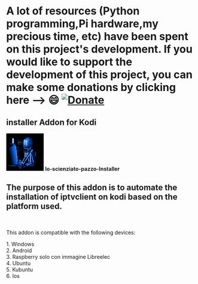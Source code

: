 # **A lot of resources (Python programming,Pi hardware,my precious time, etc) have been spent on this project's development. If you would like to support the development of this project, you can make some donations by clicking here --> :smile:** [![Donate](https://img.shields.io/badge/Donate-PayPal-green.svg)](https://www.paypal.com/donate/?hosted_button_id=HQ6KGF3PVSAPG)
## installer Addon for Kodi
<img src="https://github.com/aandroide/installer/blob/master/lo-scienziato-pazzo-installer/fanart.gif"
alt="Delete image" width="100" height="100" />
<b>lo-scienziato-pazzo-Installer</b>
<br>
## The purpose of this addon is to automate the installation of iptvclient on kodi based on the platform used.
<br>
<p> This addon is compatible with the following devices:</p> 
1. Windows
<br>
2. Android
<br>
3. Raspberry solo con immagine Libreelec
<br>
4. Ubuntu
<br>
5. Kubuntu
<br>
6. Ios
<br>

